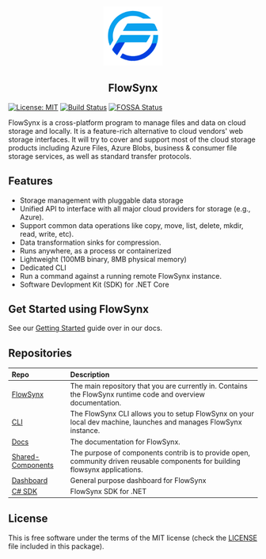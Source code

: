<div style="text-align: center"><img src="/img/flowsynx_logo.svg" height="120px">
<h2>FlowSynx</h2>
</div>

[![License: MIT][mit-badge]][mit-url] [![Build Status][actions-badge]][actions-url] [![FOSSA Status][fossa-badge]][fossa-url]

[mit-badge]: https://img.shields.io/github/license/flowsynx/flowsynx?style=flat&label=License&logo=github
[mit-url]: https://github.com/flowsynx/flowsynx/blob/master/LICENSE
[actions-badge]: https://github.com/flowsynx/flowsynx/actions/workflows/flowsynx-release.yml/badge.svg?event=push&branch=master
[actions-url]: https://github.com/flowsynx/flowsynx/actions?workflow=flowsynx
[fossa-badge]: https://app.fossa.com/api/projects/git%2Bgithub.com%2Fflowsynx%2Fflowsynx.svg?type=shield&issueType=license
[fossa-url]: https://app.fossa.com/projects/git%2Bgithub.com%2Fflowsynx%2Fflowsynx?ref=badge_shield&issueType=license

FlowSynx is a cross-platform program to manage files and data on cloud storage and locally. 
It is a feature-rich alternative to cloud vendors' web storage interfaces. 
It will try to cover and support most of the cloud storage products including 
Azure Files, Azure Blobs, business & consumer file storage services, as well as standard transfer protocols.

## Features

* Storage management with pluggable data storage
* Unified API to interface with all major cloud providers for storage (e.g., Azure).
* Support common data operations like copy, move, list, delete, mkdir, read, write, etc).
* Data transformation sinks for compression.
* Runs anywhere, as a process or containerized
* Lightweight (100MB binary, 8MB physical memory)
* Dedicated CLI
* Run a command against a running remote FlowSynx instance.
* Software Devlopment Kit (SDK) for .NET Core

## Get Started using FlowSynx

See our [Getting Started](https://flowsynx.io/docs/category/getting-started) guide over in our docs.

## Repositories

| Repo | Description |
|:-----|:------------|
| [FlowSynx](https://github.com/flowsynx/flowsynx) | The main repository that you are currently in. Contains the FlowSynx runtime code and overview documentation.
| [CLI](https://github.com/flowsynx/cli) | The FlowSynx CLI allows you to setup FlowSynx on your local dev machine, launches and manages FlowSynx instance.
| [Docs](https://flowsynx.io/docs/overview) | The documentation for FlowSynx.
| [Shared-Components](https://github.com/flowsynx/shared-components) | The purpose of components contrib is to provide open, community driven reusable components for building flowsynx applications.
| [Dashboard ](https://github.com/flowsynx/dashboard) | General purpose dashboard for FlowSynx
| [C# SDK](https://github.com/flowsynx/csharp-sdk) | FlowSynx SDK for .NET

## License

This is free software under the terms of the MIT license (check the [LICENSE](https://github.com/flowsynx/flowsynx/blob/master/LICENSE) file included in this package).